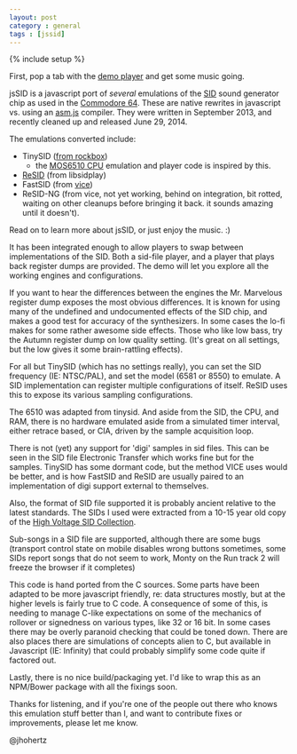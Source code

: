 ```yaml
---
layout: post
category : general
tags : [jssid]
---
```

{% include setup %}

First, pop a tab with the [demo player](http://jhohertz.github.io/jsSID) and get some music going.

jsSID is a javascript port of *several* emulations of the [SID](http://en.wikipedia.org/wiki/MOS_Technology_SID) sound generator chip as used in the [Commodore 64](http://en.wikipedia.org/wiki/Commodore_64). These are native rewrites in javascript vs. using an [asm.js](http://asmjs.org/) compiler. They were written in September 2013, and recently cleaned up and released June 29, 2014.

The emulations converted include:

- TinySID ([from rockbox](http://git.rockbox.org/?p=rockbox.git;a=blob_plain;f=lib/rbcodec/codecs/sid.c;hb=refs/heads/master))
  - the [MOS6510 CPU](http://en.wikipedia.org/wiki/MOS_Technology_6510) emulation and player code is inspired by this.
- [ReSID](http://en.wikipedia.org/wiki/ReSID) (from libsidplay)
- FastSID (from [vice](http://vice-emu.sourceforge.net/))
- ReSID-NG (from vice, not yet working, behind on integration, bit rotted, waiting on other cleanups before bringing it back. it sounds amazing until it doesn't).

Read on to learn more about jsSID, or just enjoy the music. :)

<!--fold-->

It has been integrated enough to allow players to swap between implementations of the SID. Both a sid-file player, and a player that plays back register dumps are provided. The demo will let you explore all the working engines and configurations.

If you want to hear the differences between the engines the Mr. Marvelous register dump exposes the most obvious differences. It is known for using many of the undefined and undocumented effects of the SID chip, and makes a good test for accuracy of the synthesizers. In some cases the lo-fi makes for some rather awesome side effects. Those who like low bass, try the Autumn register dump on low quality setting. (It's great on all settings, but the low gives it some brain-rattling effects).

For all but TinySID (which has no settings really), you can set the SID frequency (IE: NTSC/PAL), and set the model (6581 or 8550) to emulate. A SID implementation can register multiple configurations of itself. ReSID uses this to expose its various sampling configurations.

The 6510 was adapted from tinysid. And aside from the SID, the CPU, and RAM, there is no hardware emulated aside from a simulated timer interval, either retrace based, or CIA, driven by the sample acquisition loop.

There is not (yet) any support for 'digi' samples in sid files. This can be seen in the SID file Electronic Transfer which works fine but for the samples. TinySID has some dormant code, but the method VICE uses would be better, and is how FastSID and ReSID are usually paired to an implementation of digi support external to themselves.

Also, the format of SID file supported it is probably ancient relative to the latest standards. The SIDs I used were extracted from a 10-15 year old copy of the [High Voltage SID Collection](http://www.hvsc.c64.org/).

Sub-songs in a SID file are supported, although there are some bugs (transport control state on mobile disables wrong buttons sometimes, some SIDs report songs that do not seem to work, Monty on the Run track 2 will freeze the browser if it completes)

This code is hand ported from the C sources. Some parts have been adapted to be more javascript friendly, re: data structures mostly, but at the higher levels is fairly true to C code. A consequence of some of this, is needing to manage C-like expectations on some of the mechanics of rollover or signedness on various types, like 32 or 16 bit. In some cases there may be overly paranoid checking that could be toned down. There are also places there are simulations of concepts alien to C, but available in Javascript (IE: Infinity) that could probably simplify some code quite if factored out.

Lastly, there is no nice build/packaging yet. I'd like to wrap this as an NPM/Bower package with all the fixings soon.

Thanks for listening, and if you're one of the people out there who knows this emulation stuff better than I, and want to contribute fixes or improvements, please let me know. 

@jhohertz

